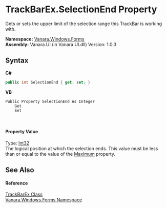 # TrackBarEx.SelectionEnd Property 
 

Gets or sets the upper limit of the selection range this TrackBar is working with.

**Namespace:**&nbsp;<a href="c580cf52-4028-70db-28d0-f9b1abc03861">Vanara.Windows.Forms</a><br />**Assembly:**&nbsp;Vanara.UI (in Vanara.UI.dll) Version: 1.0.3

## Syntax

**C#**<br />
``` C#
public int SelectionEnd { get; set; }
```

**VB**<br />
``` VB
Public Property SelectionEnd As Integer
	Get
	Set
```

<br />

#### Property Value
Type: <a href="http://msdn2.microsoft.com/en-us/library/td2s409d" target="_blank">Int32</a><br />The logical position at which the selection ends. This value must be less than or equal to the value of the <a href="http://msdn2.microsoft.com/en-us/library/5zy468xy" target="_blank">Maximum</a> property.

## See Also


#### Reference
<a href="13f0013e-1c7e-6cb9-8787-d9ab3a2640ed">TrackBarEx Class</a><br /><a href="c580cf52-4028-70db-28d0-f9b1abc03861">Vanara.Windows.Forms Namespace</a><br />